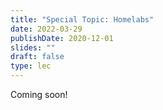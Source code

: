 ```yaml
---
title: "Special Topic: Homelabs"
date: 2022-03-29
publishDate: 2020-12-01
slides: ""
draft: false
type: lec
---
```


Coming soon!
